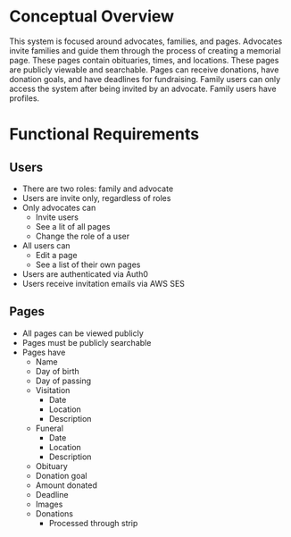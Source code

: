 # Conceptual Overview

This system is focused around advocates, families, and pages. Advocates invite families and guide them through the process of creating a memorial page. These pages contain obituaries, times, and locations. These pages are publicly viewable and searchable. Pages can receive donations, have donation goals, and have deadlines for fundraising. Family users can only access the system after being invited by an advocate. Family users have profiles.

# Functional Requirements

## Users

- There are two roles: family and advocate
- Users are invite only, regardless of roles
- Only advocates can
  - Invite users
  - See a lit of all pages
  - Change the role of a user
- All users can
  - Edit a page
  - See a list of their own pages
- Users are authenticated via Auth0
- Users receive invitation emails via AWS SES

## Pages

- All pages can be viewed publicly
- Pages must be publicly searchable
- Pages have
  - Name
  - Day of birth
  - Day of passing
  - Visitation
    - Date
    - Location
    - Description
  - Funeral
    - Date
    - Location
    - Description
  - Obituary
  - Donation goal
  - Amount donated
  - Deadline
  - Images
  - Donations
    - Processed through strip
